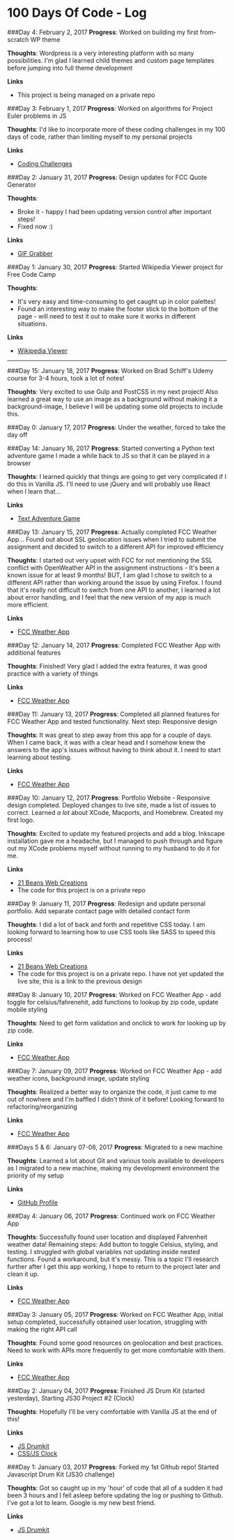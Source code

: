 # 100 Days Of Code - Log

###Day 4: February 2, 2017
**Progress**: Worked on building my first from-scratch WP theme 

**Thoughts**: Wordpress is a very interesting platform with so many possibilities. I'm glad I learned child themes and custom page templates before jumping into full theme development

**Links** 
* This project is being managed on a private repo



###Day 3: February 1, 2017
**Progress**: Worked on algorithms for Project Euler problems in JS

**Thoughts**: I'd like to incorporate more of these coding challenges in my 100 days of code, rather than limiting myself to my personal projects

**Links** 
* [Coding Challenges](https://github.com/shellyduggal/euler)



###Day 2: January 31, 2017
**Progress**: Design updates for FCC Quote Generator

**Thoughts**: 
* Broke it - happy I had been updating version control after important steps!
* Fixed now :)

**Links** 
* [GIF Grabber](https://github.com/shellyduggal/gif_grabber_fcc)



###Day 1: January 30, 2017
**Progress**: Started Wikipedia Viewer project for Free Code Camp

**Thoughts**: 
* It's very easy and time-consuming to get caught up in color palettes! 
* Found an interesting way to make the footer stick to the bottom of the page - will need to test it out to make sure it works in different situations. 

**Links** 
* [Wikipedia Viewer](https://github.com/shellyduggal/wiki_fcc)





















******************************************************************


###Day 15: January 18, 2017
**Progress**: Worked on Brad Schiff's Udemy course for 3-4 hours, took a lot of notes! 

**Thoughts**: Very excited to use Gulp and PostCSS in my next project! Also learned a great way to use an image as a background without making it a background-image, I believe I will be updating some old projects to include this.



###Day 0: January 17, 2017
**Progress**: Under the weather, forced to take the day off



###Day 14: January 16, 2017
**Progress**: Started converting a Python text adventure game I made a while back to JS so that it can be played in a browser

**Thoughts**: I learned quickly that things are going to get very complicated if I do this in Vanilla JS. I'll need to use jQuery and will probably use React when I learn that...

**Links** 
* [Text Adventure Game](https://github.com/shellyduggal/text_adventure)



###Day 13: January 15, 2017
**Progress**: Actually completed FCC Weather App... Found out about SSL geolocation issues when I tried to submit the assignment and decided to switch to a different API for improved efficiency

**Thoughts**: I started out very upset with FCC for not mentioning the SSL conflict with OpenWeather API in the assignment instructions - It's been a known issue for at least 9 months! BUT, I am glad I chose to switch to a different API rather than working around the issue by using Firefox. I found that it's really not difficult to switch from one API to another, I learned a lot about error handling, and I feel that the new version of my app is much more efficient. 

**Links** 
* [FCC Weather App](https://github.com/shellyduggal/fcc_weather)



###Day 12: January 14, 2017
**Progress**: Completed FCC Weather App with additional features

**Thoughts**: Finished! Very glad I added the extra features, it was good practice with a variety of things

**Links** 
* [FCC Weather App](https://github.com/shellyduggal/fcc_weather)



###Day 11: January 13, 2017
**Progress**: Completed all planned features for FCC Weather App and tested functionality. Next step: Responsive design

**Thoughts**: It was great to step away from this app for a couple of days. When I came back, it was with a clear head and I somehow knew the answers to the app's issues without having to think about it. I need to start learning about testing. 

**Links** 
* [FCC Weather App](https://github.com/shellyduggal/fcc_weather)



###Day 10: January 12, 2017
**Progress**: Portfolio Website - Responsive design completed. Deployed changes to live site, made a list of issues to correct. Learned *a lot* about XCode, Macports, and Homebrew. Created my first logo.

**Thoughts**: Excited to update my featured projects and add a blog. Inkscape installation gave me a headache, but I managed to push through and figure out my XCode problems myself without running to my husband to do it for me. 

**Links** 
* [21 Beans Web Creations](http://www.21beans.com)
* The code for this project is on a private repo



###Day 9: January 11, 2017
**Progress**: Redesign and update personal portfolio. Add separate contact page with detailed contact form

**Thoughts**: I did a lot of back and forth and repetitive CSS today. I am looking forward to learning how to use CSS tools like SASS to speed this process!

**Links** 
* [21 Beans Web Creations](http://www.21beans.com)
* The code for this project is on a private repo. I have not yet updated the live site, this is a link to the previous design



###Day 8: January 10, 2017
**Progress**: Worked on FCC Weather App - add toggle for celsius/fahrenehit, add functions to lookup by zip code, update mobile styling

**Thoughts**: Need to get form validation and onclick to work for looking up by zip code.

**Links** 
* [FCC Weather App](https://github.com/shellyduggal/fcc_weather)



###Day 7: January 09, 2017
**Progress**: Worked on FCC Weather App - add weather icons, background image, update styling

**Thoughts**: Realized a better way to organize the code, it just came to me out of nowhere and I'm baffled I didn't think of it before! Looking forward to refactoring/reorganizing 

**Links** 
* [FCC Weather App](https://github.com/shellyduggal/fcc_weather)



###Days 5 & 6: January 07-08, 2017
**Progress**: Migrated to a new machine

**Thoughts**: Learned a lot about Git and various tools available to developers as I migrated to a new machine, making my development environment the priority of my setup

**Links** 
* [GitHub Profile](https://github.com/shellyduggal)



###Day 4: January 06, 2017
**Progress**: Continued work on FCC Weather App

**Thoughts**: Successfully found user location and displayed Fahrenheit weather data! Remaining steps: Add button to toggle Celsius, styling, and testing. I struggled with global variables not updating inside nested functions. Found a workaround, but it's messy. This is a topic I'll research further after I get this app working, I hope to return to the project later and clean it up. 

**Links** 
* [FCC Weather App](https://github.com/shellyduggal/fcc_weather)



###Day 3: January 05, 2017
**Progress**: Worked on FCC Weather App, initial setup completed, successfully obtained user location, struggling with making the right API call

**Thoughts**: Found some good resources on geolocation and best practices. Need to work with APIs more frequently to get more comfortable with them. 

**Links** 
* [FCC Weather App](https://github.com/shellyduggal/fcc_weather)



###Day 2: January 04, 2017
**Progress**: Finished JS Drum Kit (started yesterday), Starting JS30 Project #2 (Clock)

**Thoughts**: Hopefully I'll be very comfortable with Vanilla JS at the end of this! 

**Links** 
* [JS Drumkit](https://github.com/shellyduggal/01-JS30-Drumkit)
* [CSS/JS Clock](https://github.com/shellyduggal/JS30-02-Clock)



###Day 1: January 03, 2017
**Progress**: Forked my 1st Github repo! Started Javascript Drum Kit (JS30 challenge)

**Thoughts**: Got so caught up in my 'hour' of code that all of a sudden it had been 3 hours and I fell asleep before updating the log or pushing to Github. I've got a lot to learn. Google is my new best friend. 

**Links**
* [JS Drumkit](https://github.com/shellyduggal/01-JS30-Drumkit)
